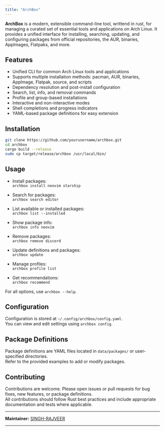 ```yaml
---
title: "ArchBox"
---
```


**ArchBox** is a modern, extensible command-line tool, writtend in rust, for managing a curated set of essential tools and applications on Arch Linux. It provides a unified interface for installing, searching, updating, and configuring packages from official repositories, the AUR, binaries, AppImages, Flatpaks, and more.

## Features

- Unified CLI for common Arch Linux tools and applications
- Supports multiple installation methods: pacman, AUR, binaries, AppImage, Flatpak, source, and scripts
- Dependency resolution and post-install configuration
- Search, list, info, and removal commands
- Profile and group-based installations
- Interactive and non-interactive modes
- Shell completions and progress indicators
- YAML-based package definitions for easy extension

## Installation

```sh
git clone https://github.com/yourusername/archbox.git
cd archbox
cargo build --release
sudo cp target/release/archbox /usr/local/bin/
```

## Usage

- Install packages:  
  `archbox install neovim starship`
  
- Search for packages:  
  `archbox search editor`
  
- List available or installed packages:  
  `archbox list --installed`
  
- Show package info:  
  `archbox info neovim`
  
- Remove packages:  
  `archbox remove discord`
  
- Update definitions and packages:  
  `archbox update`
  
- Manage profiles:  
  `archbox profile list`
  
- Get recommendations:  
  `archbox recommend`

For all options, use `archbox --help`.

## Configuration

Configuration is stored at `~/.config/archbox/config.yaml`.  
You can view and edit settings using `archbox config`.

## Package Definitions

Package definitions are YAML files located in `data/packages/` or user-specified directories.  
Refer to the provided examples to add or modify packages.

## Contributing

Contributions are welcome. Please open issues or pull requests for bug fixes, new features, or package definitions.  
All contributions should follow Rust best practices and include appropriate documentation and tests where applicable.

---

**Maintainer:** [SINGH-RAJVEER](https://github.com/SINGH-RAJVEER)

---
